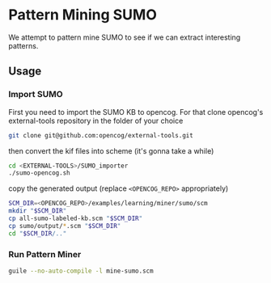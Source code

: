 # Pattern Mining SUMO

We attempt to pattern mine SUMO to see if we can extract interesting
patterns.

## Usage

### Import SUMO

First you need to import the SUMO KB to opencog. For that clone
opencog's external-tools repository in the folder of your choice

```bash
git clone git@github.com:opencog/external-tools.git
```

then convert the kif files into scheme (it's gonna take a while)

```bash
cd <EXTERNAL-TOOLS>/SUMO_importer
./sumo-opencog.sh
```

copy the generated output (replace `<OPENCOG_REPO>` appropriately)

```bash
SCM_DIR=<OPENCOG_REPO>/examples/learning/miner/sumo/scm
mkdir "$SCM_DIR"
cp all-sumo-labeled-kb.scm "$SCM_DIR"
cp sumo/output/*.scm "$SCM_DIR"
cd "$SCM_DIR/.."
```

### Run Pattern Miner

```bash
guile --no-auto-compile -l mine-sumo.scm
```
